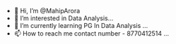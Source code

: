 - 👋 Hi, I’m @MahipArora
- 👀 I’m interested in Data Analysis...
- 🌱 I’m currently learning PG In Data Analysis ...
- 📫 How to reach me contact number - 8770412514
 ...

<!---
MahipArora/MahipArora is a ✨ special ✨ repository because its `README.md` (this file) appears on your GitHub profile.
You can click the Preview link to take a look at your changes.
--->
